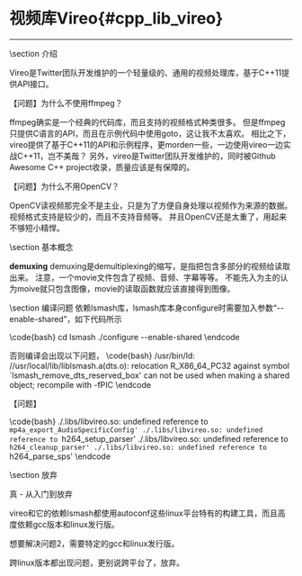 视频库Vireo{#cpp_lib_vireo}
==========================

<hr>
\section 介绍

Vireo是Twitter团队开发维护的一个轻量级的、通用的视频处理库，基于C++11提供API接口。

【问题】为什么不使用ffmpeg？

ffmpeg确实是一个经典的代码库，而且支持的视频格式种类很多。
但是ffmpeg只提供C语言的API，而且在示例代码中使用goto，这让我不太喜欢。
相比之下，vireo提供了基于C++11的API和示例程序，更morden一些，一边使用vireo一边实战C++11，岂不美哉？
另外，vireo是Twitter团队开发维护的，同时被Github Awesome C++ project收录，质量应该是有保障的。

【问题】为什么不用OpenCV？

OpenCV读视频那完全不是主业，只是为了方便自身处理以视频作为来源的数据。
视频格式支持是较少的，而且不支持音频等。
并且OpenCV还是太重了，用起来不够短小精悍。

\section 基本概念

<b>demuxing</b> demuxing是demultiplexing的缩写，是指把包含多部分的视频给读取出来。
注意，一个movie文件包含了视频、音频、字幕等等。
不能先入为主的认为moive就只包含图像，movie的读取函数就应该直接得到图像。

\section 编译问题
依赖lsmash库，lsmash库本身configure时需要加入参数“--enable-shared”，如下代码所示

\code{bash}
cd lsmash
./configure --enable-shared
\endcode

否则编译会出现以下问题，
\code{bash}
/usr/bin/ld: //usr/local/lib/liblsmash.a(dts.o): relocation R_X86_64_PC32 against symbol `lsmash_remove_dts_reserved_box' can not be used when making a shared object; recompile with -fPIC
\endcode

【问题】

\code{bash}
./.libs/libvireo.so: undefined reference to `mp4a_export_AudioSpecificConfig'
./.libs/libvireo.so: undefined reference to `h264_setup_parser'
./.libs/libvireo.so: undefined reference to `h264_cleanup_parser'
./.libs/libvireo.so: undefined reference to `h264_parse_sps'
\endcode

\section 放弃

真 - 从入门到放弃

vireo和它的依赖lsmash都使用autoconf这些linux平台特有的构建工具，而且高度依赖gcc版本和linux发行版。

想要解决问题2，需要特定的gcc和linux发行版。

跨linux版本都出现问题，更别说跨平台了，放弃。
